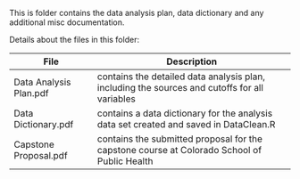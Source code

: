 This is folder contains the data analysis plan, data dictionary and any additional misc documentation.  

Details about the files in this folder:

File | Description
---|---------------------------------------------------------------------
Data Analysis Plan.pdf | contains the detailed data analysis plan, including the sources and cutoffs for all variables  
Data Dictionary.pdf | contains a data dictionary for the analysis data set created and saved in DataClean.R  
Capstone Proposal.pdf | contains the submitted proposal for the capstone course at Colorado School of Public Health


